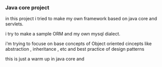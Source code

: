 ### Java core project
in this project i tried to make my own framework based on java core and servlets.

i try to make a sample ORM and my own mysql dialect.

i'm trying to focuse on base concepts of Object oriented cincepts like abstraction , inheritance , etc and best practice of design patterns

this is just a warm up in java core and 
